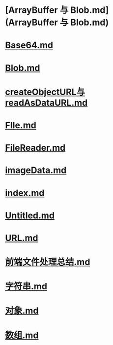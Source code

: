 # [ArrayBuffer 与 Blob.md](ArrayBuffer 与 Blob.md)

# [Base64.md](Base64.md)

# [Blob.md](Blob.md)

# [createObjectURL与readAsDataURL.md](createObjectURL与readAsDataURL.md)

# [FIle.md](FIle.md)

# [FileReader.md](FileReader.md)

# [imageData.md](imageData.md)

# [index.md](index.md)

# [Untitled.md](Untitled.md)

# [URL.md](URL.md)

# [前端文件处理总结.md](前端文件处理总结.md)

# [字符串.md](字符串.md)

# [对象.md](对象.md)

# [数组.md](数组.md)


